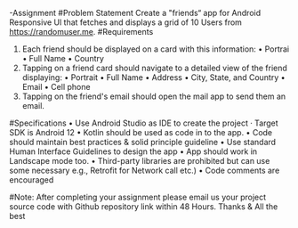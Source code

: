 -Assignment #Problem Statement Create a "friends“ app for Android Responsive Ul that fetches and displays a grid of 10 Users from https://randomuser.me.
#Requirements
1. Each friend should be displayed on a card with this information: • Portrai • Full Name • Country
2. Tapping on a friend card should navigate to a detailed view of the friend displaying: • Portrait • Full Name • Address • City, State, and Country • Email • Cell phone
3. Tapping on the friend's email should open the mail app to send them an email.

#Specifications
• Use Android Studio as IDE to create the project
· Target SDK is Android 12 • Kotlin should be used as code in to the app.
• Code should maintain best practices & solid principle guideline
• Use standard Human Interface Guidelines to design the app
• App should work in Landscape mode too.
• Third-party libraries are prohibited but can use some necessary e.g., Retrofit for Network call etc.)
• Code comments are encouraged

#Note: After completing your assignment please email us your project source code with Github repository link within 48 Hours. Thanks & All the best